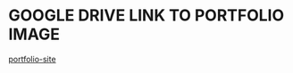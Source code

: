 # GOOGLE DRIVE LINK TO PORTFOLIO IMAGE

[portfolio-site](https://drive.google.com/file/d/1-W1XG52uf39FQDnBjB5QFnphr5Loy0dg/view?usp=drivesdk)
